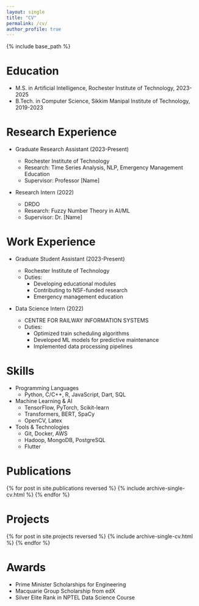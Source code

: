 ```yaml
---
layout: single
title: "CV"
permalink: /cv/
author_profile: true
---
```


{% include base_path %}

Education
======
* M.S. in Artificial Intelligence, Rochester Institute of Technology, 2023-2025
* B.Tech. in Computer Science, Sikkim Manipal Institute of Technology, 2019-2023

Research Experience
======
* Graduate Research Assistant (2023-Present)
  * Rochester Institute of Technology
  * Research: Time Series Analysis, NLP, Emergency Management Education
  * Supervisor: Professor [Name]

* Research Intern (2022)
  * DRDO
  * Research: Fuzzy Number Theory in AI/ML
  * Supervisor: Dr. [Name]

Work Experience
======
* Graduate Student Assistant (2023-Present)
  * Rochester Institute of Technology
  * Duties:
    * Developing educational modules
    * Contributing to NSF-funded research
    * Emergency management education

* Data Science Intern (2022)
  * CENTRE FOR RAILWAY INFORMATION SYSTEMS
  * Duties:
    * Optimized train scheduling algorithms
    * Developed ML models for predictive maintenance
    * Implemented data processing pipelines

Skills
======
* Programming Languages
  * Python, C/C++, R, JavaScript, Dart, SQL
* Machine Learning & AI
  * TensorFlow, PyTorch, Scikit-learn
  * Transformers, BERT, SpaCy
  * OpenCV, Latex
* Tools & Technologies
  * Git, Docker, AWS
  * Hadoop, MongoDB, PostgreSQL
  * Flutter

Publications
======
{% for post in site.publications reversed %}
  {% include archive-single-cv.html %}
{% endfor %}

Projects
======
{% for post in site.projects reversed %}
  {% include archive-single-cv.html %}
{% endfor %}

Awards
======
* Prime Minister Scholarships for Engineering
* Macquarie Group Scholarship from edX
* Silver Elite Rank in NPTEL Data Science Course 